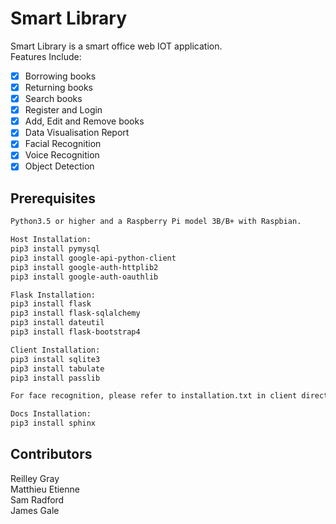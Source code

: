 # Smart Library

Smart Library is a smart office web IOT application.<br>Features Include:<br>
- [x] Borrowing books
- [x] Returning books
- [x] Search books
- [x] Register and Login
- [x] Add, Edit and Remove books
- [x] Data Visualisation Report
- [x] Facial Recognition
- [x] Voice Recognition
- [x] Object Detection

## Prerequisites

```bash
Python3.5 or higher and a Raspberry Pi model 3B/B+ with Raspbian.

Host Installation:
pip3 install pymysql
pip3 install google-api-python-client 
pip3 install google-auth-httplib2 
pip3 install google-auth-oauthlib

Flask Installation:
pip3 install flask
pip3 install flask-sqlalchemy
pip3 install dateutil
pip3 install flask-bootstrap4

Client Installation:
pip3 install sqlite3
pip3 install tabulate
pip3 install passlib

For face recognition, please refer to installation.txt in client directory

Docs Installation: 
pip3 install sphinx

```

## Contributors
Reilley Gray<br>
Matthieu Etienne<br>
Sam Radford<br>
James Gale
